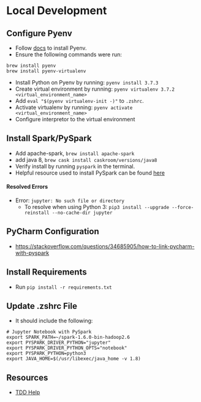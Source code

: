 # Local Development

## Configure Pyenv
* Follow [docs](https://github.com/pyenv/pyenv) to install Pyenv.
* Ensure the following commands were run:
```
brew install pyenv
brew install pyenv-virtualenv
```

* Install Python on Pyenv by running: `pyenv install 3.7.3`
* Create virtual environment by running: `pyenv virtualenv 3.7.2 <virtual_environment_name>`
* Add `eval "$(pyenv virtualenv-init -)"` to `.zshrc`.
* Activate virtualenv by running: `pyenv activate <virtual_environment_name>`
* Configure interpretor to the virtual environment

## Install Spark/PySpark
* Add apache-spark, `brew install apache-spark`
* add java 8, `brew cask install caskroom/versions/java8`
* Verify install by running `pyspark` in the terminal.
* Helpful resource used to install PySpark can be found [here](https://medium.com/@yajieli/installing-spark-pyspark-on-mac-and-fix-of-some-common-errors-355a9050f735)

#### Resolved Errors
* Error: `jupyter: No such file or directory`
    * To resolve when using Python 3: `pip3 install --upgrade --force-reinstall --no-cache-dir jupyter`
    
    
## PyCharm Configuration
* https://stackoverflow.com/questions/34685905/how-to-link-pycharm-with-pyspark

## Install Requirements
* Run `pip install -r requirements.txt`

## Update .zshrc File
* It should include the following:
```
# Jupyter Notebook with PySpark
export SPARK_PATH=~/spark-1.6.0-bin-hadoop2.6 
export PYSPARK_DRIVER_PYTHON="jupyter" 
export PYSPARK_DRIVER_PYTHON_OPTS="notebook"
export PYSPARK_PYTHON=python3
export JAVA_HOME=$(/usr/libexec/java_home -v 1.8)
```

## Resources
* [TDD Help](https://github.com/kawadia/pyspark.test)